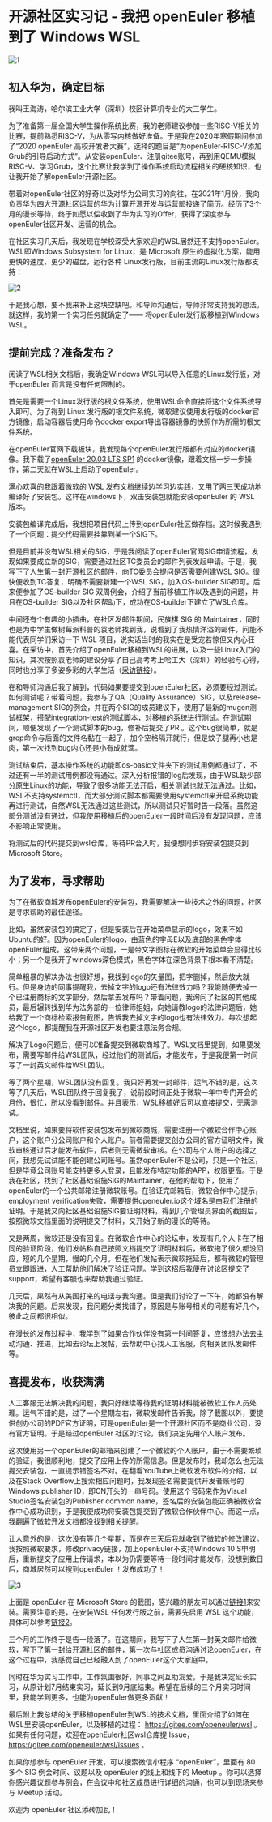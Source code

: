 # 开源社区实习记 - 我把 openEuler 移植到了 Windows WSL

![1](https://gitee.com/ouyanghaitao/images/raw/master/1.png)

## 初入华为，确定目标

我叫王海涛，哈尔滨工业大学（深圳）校区计算机专业的大三学生。

为了准备第一届全国大学生操作系统比赛，我的老师建议参加一些RISC-V相关的比赛，提前熟悉RISC-V，为从零写内核做好准备。于是我在2020年寒假期间参加了“2020 openEuler 高校开发者大赛”，选择的题目是“为openEuler-RISC-V添加Grub的引导启动方式”。从安装openEuler、注册gitee账号，再到用QEMU模拟RISC-V、学习Grub，这个比赛让我学到了操作系统启动流程相关的硬核知识，也让我开始了解openEuler开源社区。

带着对openEuler社区的好奇以及对华为公司实习的向往，在2021年1月份，我向负责华为四大开源社区运营的华为计算开源开发与运营部投递了简历。经历了3个月的漫长等待，终于如愿以偿收到了华为实习的Offer，获得了深度参与openEuler社区开发、运营的机会。

在社区实习几天后，我发现在学校深受大家欢迎的WSL居然还不支持openEuler。WSL即Windows Subsystem for Linux，是 Microsoft 原生的虚拟化方案，能用更快的速度、更少的磁盘，运行各种 Linux发行版，目前主流的Linux发行版都支持：

![2](https://gitee.com/ouyanghaitao/images/raw/master/2.png)

于是我心想，要不我来补上这块空缺吧。和导师沟通后，导师非常支持我的想法。就这样，我的第一个实习任务就确定了—— 将openEuler发行版移植到Windows WSL。

## 提前完成？准备发布？

阅读了WSL相关文档后，我确定Windows WSL可以导入任意的Linux发行版，对于openEuler 而言是没有任何限制的。

首先是需要一个Linux发行版的根文件系统，使用WSL命令直接将这个文件系统导入即可。为了得到 Linux 发行版的根文件系统，微软建议使用发行版的docker官方镜像，启动容器后使用命令docker export导出容器镜像的快照作为所需的根文件系统。

在openEuler官网下载板块，我发现每个openEuler发行版都有对应的docker镜像。我下载了[openEuler 20.03 LTS SP1](https://repo.openeuler.org/openEuler-20.03-LTS-SP1/docker_img/x86_64/) 的docker镜像，跟着文档一步一步操作，第二天就在WSL上启动了openEuler。

满心欢喜的我跟着微软的 WSL 发布文档继续边学习边实践，又用了两三天成功地编译好了安装包。这样在windows下，双击安装包就能安装openEuler 的 WSL 版本。

安装包编译完成后，我想把项目代码上传到openEuler社区做存档。这时候我遇到了一个问题：提交代码需要挂靠到某一个SIG下。

但是目前并没有WSL相关的SIG，于是我阅读了openEuler官网SIG申请流程，发现如果要成立新的SIG，需要通过社区TC委员会的邮件列表发起申请。于是，我写下了人生第一封开源社区的邮件，向TC委员会提问是否需要创建WSL SIG。很快便收到TC答复，明确不需要新建一个WSL SIG，加入OS-builder SIG即可。后来便参加了OS-builder SIG 双周例会，介绍了当前移植工作以及遇到的问题，并且在OS-builder SIG以及社区帮助下，成功在OS-builder下建立了WSL仓库。

中间还有个有趣的小插曲，在社区发邮件期间，民族棋 SIG 的 Maintainer，同时也是为中学生做树莓派科普的袁老师找到我，说看到了我热情洋溢的邮件，问能不能代表同学们采访一下 WSL 项目，说实话当时的我实在是受宠若惊但又内心狂喜。在采访中，首先介绍了openEuler移植到WSL的进展，以及一些Linux入门的知识，其次按照袁老师的建议分享了自己高考考上哈工大（深圳）的经验与心得，同时也分享了多姿多彩的大学生活（[采访链接](https://gitee.com/yuandj/siger/blob/master/%E7%AC%AC10%E6%9C%9F%20%E5%8D%97%E5%BE%81%E5%8C%97%E6%88%98%EF%BC%88%E4%B8%8A12%EF%BC%89.md#%E4%B8%80%E5%B0%81%E9%9D%A2%E6%95%85%E4%BA%8B%E9%98%B3%E5%85%89%E6%B5%B7%E6%B6%9B)）。

在和导师沟通后我了解到，代码如果要提交到openEuler社区，必须要经过测试。如何测试呢？带着问题，我参与了QA（Quality Assurance）SIG，以及release-management SIG的例会，并在两个SIG的成员建议下，使用了最新的mugen测试框架，搭配integration-test的测试脚本，对移植的系统进行测试。在测试期间，顺便发现了一个测试脚本的bug，修补后提交了PR 。这个bug很简单，就是grep命令与后面的文件名黏在一起了，加个空格隔开就行，但是蚊子腿再小也是肉，第一次找到bug内心还是小有成就滴。

测试结束后，基本操作系统的功能即os-basic文件夹下的测试用例都通过了，不过还有一半的测试用例都没有通过。深入分析报错的log后发现，由于WSL缺少部分原生Linux的功能，导致了很多功能无法开启，相关测试也就无法通过。比如，WSL不支持systemctl，而大部分测试脚本都需要使用systemctl来开启系统功能再进行测试，自然WSL无法通过这些测试，所以测试只好暂时告一段落。虽然这部分测试没有通过，但我使用移植后的openEuler一段时间后没有发现问题，应该不影响正常使用。

将测试后的代码提交到wsl仓库，等待PR合入时，我便想同步将安装包提交到Microsoft Store。

## 为了发布，寻求帮助

为了在微软商城发布openEuler的安装包，我需要解决一些技术之外的问题，社区是寻求帮助的最佳途径。

比如，虽然安装包的搞定了，但是安装后在开始菜单显示的logo，效果不如Ubuntu的好。因为openEuler的logo，由蓝色的字母E以及底部的黑色字体openEuler组成。这带来两个问题，一是带文字图标在微软的开始菜单会显得比较小；另一个是我开了windows深色模式，黑色字体在深色背景下根本看不清楚。

简单粗暴的解决办法也很好想，我找到logo的矢量图，把字删掉，然后放大就行。但是身边的同事提醒我，去掉文字的logo还有法律效力吗？我能随便去掉一个已注册商标的文字部分，然后拿去发布吗？带着问题，我询问了社区的其他成员，最后辗转找到华为法务部的一位律师姐姐，向她请教logo的法律问题后，她给我了一个商标检索报告截图，告诉我去掉文字的logo也有法律效力。每次想起这个logo，都提醒我在开源社区开发也要注意法务合规。

解决了Logo问题后，便可以准备提交到微软商城了。WSL文档里提到，如果要发布，需要写邮件给WSL团队，经过他们的测试后，才能发布，于是我便第一时间写了一封英文邮件给WSL团队。

等了两个星期，WSL团队没有回复。我只好再发一封邮件，运气不错的是，这次等了几天后，WSL团队终于回复我了，说前段时间正处于微软一年中专门开会的月份，很忙，所以没看到邮件。并且表示，WSL移植好后可以直接提交，无需测试。

文档里说，如果要将软件安装包发布到微软商城，需要注册一个微软合作中心账户，这个账户分公司账户和个人账户。前者需要提交创办公司的官方证明文件，微软审核通过后才能发布软件，后者则无需微软审核。在公司与个人账户的选择之间，我想先试试能不能创建公司账号。虽然openEuler不是公司，只是一个社区，但是毕竟公司账号能支持更多人登录，且能发布特定功能的APP，权限更高。于是我在社区，找到了社区基础设施SIG的Maintainer，在他的帮助下，使用了openEuler的一个公共邮箱注册微软账号。在验证完邮箱后，微软合作中心提示，employment verification失败，需要提供openeuler.io这个域名是由我们注册的证明。于是我又向社区基础设施SIG要证明材料，得到几个管理员界面的截图后，按照微软文档里面的说明提交了材料，又开始了新的漫长的等待。

又是两周，微软还是没有回复。在微软合作中心的论坛中，发现有几个人卡在了相同的验证阶段，他们发帖称自己按照文档提交了证明材料后，微软拖了很久都没回应，短的几个星期，慢的几个月。但在他们发帖表示微软拖延后，都有微软的管理员立即跟进，人工帮助他们解决了验证问题。学到这招后我便在讨论区提交了support，希望有客服也来帮助我通过验证。

几天后，果然有从美国打来的电话与我沟通。但是我们讨论了一下午，她都没有解决我的问题。后来发现，我问题分类找错了，原因是与账号相关的问题有好几个，彼此之间都很相似。

在漫长的发布过程中，我学到了如果合作伙伴没有第一时间答复，应该想办法去主动沟通、推进，比如去论坛上发帖，去帮助中心找人工客服，向相关团队发邮件等。

## 喜提发布，收获满满

人工客服无法解决我的问题，我只好继续等待我的证明材料能被微软工作人员处理。运气不错的是，过了一个星期左右，微软发邮件告诉我，除了截图以外，要提供创办公司的PDF官方证明，可是openEuler是一个开源社区而不是商业公司，没有官方证明。于是经过openEuler 社区的讨论，我们决定先用个人账户发布。

这次使用另一个openEuler的邮箱来创建了一个微软的个人账户，由于不需要繁琐的验证，我很顺利地，提交了应用上传的所需信息。但是发布时，我却怎么也无法提交安装包，一直提示错签名不对。在翻看YouTube上微软发布软件的介绍，以及在Stack Overflow上搜索相应问题时，我发现签名需要提供开发者账号的Windows publisher ID，即CN开头的一串号码。使用这个号码来作为Visual Studio签名安装包的Publisher common name，签名后的安装包能正确被微软合作中心成功识别，于是我便成功将安装包提交到了微软合作伙伴中心。而这一点，我翻遍了微软开发文档都没找到相关提醒。

让人意外的是，这次没有等几个星期，而是在三天后我就收到了微软的修改建议。我按照微软要求，修改privacy链接，加上openEuler不支持Windows 10 S申明后，重新提交了应用上传请求，本以为仍需要等待一段时间才能发布，没想到数日后，商城居然可以搜到openEuler ！发布成功了！

![3](https://gitee.com/ouyanghaitao/images/raw/master/3.png)

上面是 openEuler 在 Microsoft Store 的截图，感兴趣的朋友可以通过[链接1](https://www.microsoft.com/zh-cn/p/openeuler/9ngf0q0xp03d?rtc=1&activetab=pivot:overviewtab)来安装。需要注意的是，在安装WSL 任何发行版之前，需要先启用 WSL 这个功能，具体可以参考[链接2](https://gitee.com/openeuler/wsl)。

三个月的工作终于是告一段落了。在这期间，我写下了人生第一封英文邮件给微软，写下了第一封给开源社区的邮件，第一次与社区成员沟通讨论openEuler，在这个过程中，我感觉自己已经融入到了openEuler这个大家庭中。

同时在华为实习工作中，工作氛围很好，同事之间互助友爱。于是我决定延长实习，从原计划7月结束实习，延长到9月底结束。希望在后续的三个月实习时间里，我能学到更多，也能为openEuler做更多贡献！

最后附上我总结的关于移植openEuler到WSL的技术文档，里面介绍了如何在WSL里安装openEuler，以及移植的过程：
https://gitee.com/openeuler/wsl 。如果有任何问题，欢迎在openEuler社区wsl仓库提 Issue，https://gitee.com/openeuler/wsl/issues 。

如果你想参与 openEuler 开发，可以搜索微信小程序 “openEuler”，里面有 80 多个 SIG 例会时间、议题以及 openEuler 的线上和线下的 Meetup 。你可以选择你感兴趣议题参与例会，在会议中和社区成员进行详细的沟通，也可以到现场来参与 Meetup 活动。

欢迎为 openEuler 社区添砖加瓦！